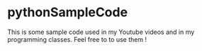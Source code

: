 # pythonSampleCode
This is some sample code used in my Youtube videos and in my programming classes. Feel free to to use them !
